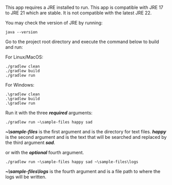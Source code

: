 This app requires a JRE installed to run.
This app is compatible with JRE 17 to JRE 21 which are stable.
It is not compatible with the latest JRE 22.

You may check the version of JRE by running:
```
java --version
```


Go to the project root directory and execute the command below to build and run:

For Linux/MacOS:
```
./gradlew clean
./gradlew build
./gradlew run
```

For Windows:
```
.\gradlew clean
.\gradlew build
.\gradlew run
```


Run it with the three ***required*** arguments:

```
./gradlew run ~\sample-files happy sad
```

***~\sample-files*** is the first argument and is the directory for text files.
***happy*** is the second argument and is the text that will be searched
and replaced by the third argument ***sad***.

 or with the ***optional*** fourth argument.
```
./gradlew run ~\sample-files happy sad ~\sample-files\logs
```

***~\sample-files\logs*** is the fourth argument and is a file path to where the logs will be written.
